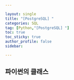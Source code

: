 ```yaml
---

layout: single
title: "[PostgreSQL] "
categories: SQL
tag: [Python,"[PostgreSQL] "]
toc: true
toc_sticky: true
author_profile: false
sidebar:

---
```

## **파이썬의 클래스**


